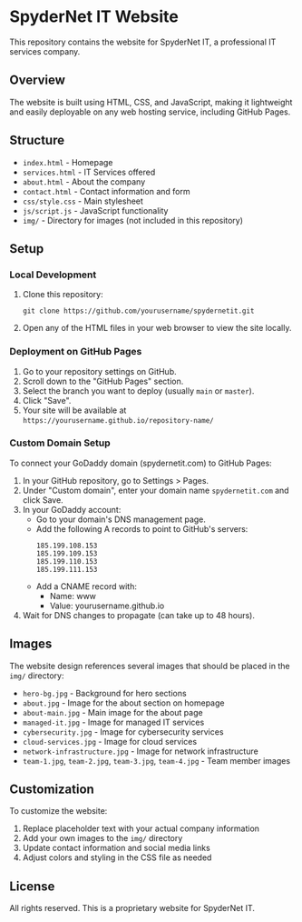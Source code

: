 # SpyderNet IT Website

This repository contains the website for SpyderNet IT, a professional IT services company.

## Overview

The website is built using HTML, CSS, and JavaScript, making it lightweight and easily deployable on any web hosting service, including GitHub Pages.

## Structure

- `index.html` - Homepage
- `services.html` - IT Services offered
- `about.html` - About the company
- `contact.html` - Contact information and form
- `css/style.css` - Main stylesheet
- `js/script.js` - JavaScript functionality
- `img/` - Directory for images (not included in this repository)

## Setup

### Local Development

1. Clone this repository:
   ```
   git clone https://github.com/yourusername/spydernetit.git
   ```
2. Open any of the HTML files in your web browser to view the site locally.

### Deployment on GitHub Pages

1. Go to your repository settings on GitHub.
2. Scroll down to the "GitHub Pages" section.
3. Select the branch you want to deploy (usually `main` or `master`).
4. Click "Save".
5. Your site will be available at `https://yourusername.github.io/repository-name/`

### Custom Domain Setup

To connect your GoDaddy domain (spydernetit.com) to GitHub Pages:

1. In your GitHub repository, go to Settings > Pages.
2. Under "Custom domain", enter your domain name `spydernetit.com` and click Save.
3. In your GoDaddy account:
   - Go to your domain's DNS management page.
   - Add the following A records to point to GitHub's servers:
     ```
     185.199.108.153
     185.199.109.153
     185.199.110.153
     185.199.111.153
     ```
   - Add a CNAME record with:
     - Name: www
     - Value: yourusername.github.io
4. Wait for DNS changes to propagate (can take up to 48 hours).

## Images

The website design references several images that should be placed in the `img/` directory:
- `hero-bg.jpg` - Background for hero sections
- `about.jpg` - Image for the about section on homepage
- `about-main.jpg` - Main image for the about page
- `managed-it.jpg` - Image for managed IT services
- `cybersecurity.jpg` - Image for cybersecurity services
- `cloud-services.jpg` - Image for cloud services
- `network-infrastructure.jpg` - Image for network infrastructure
- `team-1.jpg`, `team-2.jpg`, `team-3.jpg`, `team-4.jpg` - Team member images

## Customization

To customize the website:
1. Replace placeholder text with your actual company information
2. Add your own images to the `img/` directory
3. Update contact information and social media links
4. Adjust colors and styling in the CSS file as needed

## License

All rights reserved. This is a proprietary website for SpyderNet IT. 